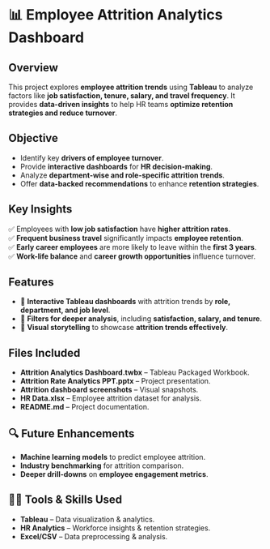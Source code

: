 # 📊 Employee Attrition Analytics Dashboard  

##  Overview  
This project explores **employee attrition trends** using **Tableau** to analyze factors like **job satisfaction, tenure, salary, and travel frequency**. It provides **data-driven insights** to help HR teams **optimize retention strategies and reduce turnover**.  

##  Objective  
- Identify key **drivers of employee turnover**.  
- Provide **interactive dashboards** for **HR decision-making**.  
- Analyze **department-wise and role-specific attrition trends**.  
- Offer **data-backed recommendations** to enhance **retention strategies**.  

##  Key Insights  
✅ Employees with **low job satisfaction** have **higher attrition rates**.  
✅ **Frequent business travel** significantly impacts **employee retention**.  
✅ **Early career employees** are more likely to leave within the **first 3 years**.  
✅ **Work-life balance** and **career growth opportunities** influence turnover.  

##  Features  
- 🔹 **Interactive Tableau dashboards** with attrition trends by **role, department, and job level**.  
- 🔹 **Filters for deeper analysis**, including **satisfaction, salary, and tenure**.  
- 🔹 **Visual storytelling** to showcase **attrition trends effectively**.  

##  Files Included  
-  **Attrition Analytics Dashboard.twbx** – Tableau Packaged Workbook.  
-  **Attrition Rate Analytics PPT.pptx** – Project presentation.  
-  **Attrition dashboard screenshots** – Visual snapshots.
-  **HR Data.xlsx** – Employee attrition dataset for analysis.  
-  **README.md** – Project documentation.  

## 🔍 Future Enhancements  
-  **Machine learning models** to predict employee attrition.  
-  **Industry benchmarking** for attrition comparison.  
-  **Deeper drill-downs** on **employee engagement metrics**.  

## 👨‍💻 Tools & Skills Used  
-  **Tableau** – Data visualization & analytics.  
-  **HR Analytics** – Workforce insights & retention strategies.  
-  **Excel/CSV** – Data preprocessing & analysis.  


